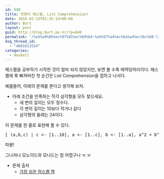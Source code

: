 ```yaml
---
id: 648
title: 멋쟁이 헤스켈, List Comprehension!
date: 2016-02-23T01:35:13+00:00
author: Burt
layout: post
guid: http://blog.burt.pe.kr/?p=648
permalink: '/%eb%a9%8b%ec%9f%81%ec%9d%b4-%ed%97%a4%ec%8a%a4%ec%bc%88-list-comprehension/'
dsq_thread_id:
  - "4601613524"
categories:
  - Haskell
---
```

헤스켈을 공부하기 시작한 것이 얼마 되지 않았지만, 보면 볼 수록 매력덩어리이다. 헤스켈에 푹 빠져버린 첫 순간은 List Comprehension을 접하고 나서다.<!--more-->

예를들어, 아래의 문제를 푼다고 생각해 보자.

  * 아래 조건을 만족하는 직각 삼각형을 모두 찾으세요. 
      * 세 변의 길이는 모두 정수다.
      * 각 변의 길이는 10보다 작거나 같다
      * 삼각형의 둘레는 24이다.

이 문제를 한 줄로 표현해 풀 수 있다.

<pre class="lang:haskell decode:true ">[ (a,b,c) | c &lt;- [1..10], a &lt;- [1..c], b &lt;- [1..a], a^2 + b^2 == c^2, a+b+c == 24]</pre>

따봉!

그나저나 모노이드와 모나드는 참 어렵구나 ㅠ.ㅠ

  * 문제 출처 
      * [가장 쉬운 하스켈 책](http://www.yes24.com/24/Goods/12155304?Acode=101)